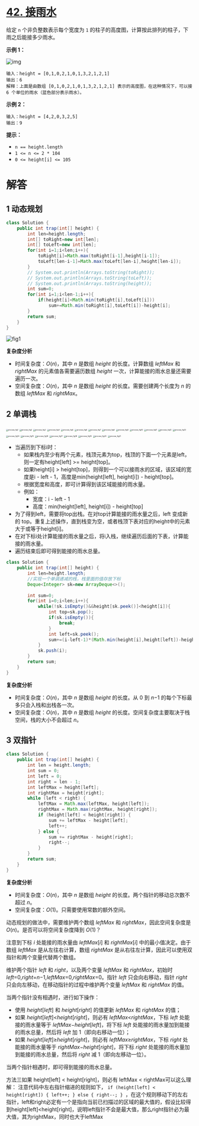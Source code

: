# [42. 接雨水](https://leetcode.cn/problems/trapping-rain-water/)

给定 `n` 个非负整数表示每个宽度为 `1` 的柱子的高度图，计算按此排列的柱子，下雨之后能接多少雨水。

 

**示例 1：**

![img](接雨水★.assets/rainwatertrap.png)

```
输入：height = [0,1,0,2,1,0,1,3,2,1,2,1]
输出：6
解释：上面是由数组 [0,1,0,2,1,0,1,3,2,1,2,1] 表示的高度图，在这种情况下，可以接 6 个单位的雨水（蓝色部分表示雨水）。 
```

**示例 2：**

```
输入：height = [4,2,0,3,2,5]
输出：9
```

 

**提示：**

- `n == height.length`
- `1 <= n <= 2 * 104`
- `0 <= height[i] <= 105`



# 解答

## 1 动态规划

```java
class Solution {
    public int trap(int[] height) {
        int len=height.length;
        int[] toRight=new int[len];
        int[] toLeft=new int[len];
        for(int i=1;i<len;i++){
            toRight[i]=Math.max(toRight[i-1],height[i-1]);
            toLeft[len-i-1]=Math.max(toLeft[len-i],height[len-i]);
        }
        // System.out.println(Arrays.toString(toRight));
        // System.out.println(Arrays.toString(toLeft));
        // System.out.println(Arrays.toString(height));
        int sum=0;
        for(int i=1;i<len-1;i++){
            if(height[i]<Math.min(toRight[i],toLeft[i]))
                sum+=Math.min(toRight[i],toLeft[i])-height[i];
        }
        return sum;
    }
}
```

![fig1](接雨水★.assets/1.png)

**复杂度分析**

- 时间复杂度：*O*(*n*)，其中 *n* 是数组 *height* 的长度。计算数组 *leftMax* 和 *rightMax* 的元素值各需要遍历数组 *height* 一次，计算能接的雨水总量还需要遍历一次。
- 空间复杂度：*O*(*n*)，其中 *n* 是数组 *height* 的长度。需要创建两个长度为 *n* 的数组 *leftMax* 和 *rightMax*。





## 2 单调栈

<img src="接雨水★.assets/f1.png" alt="process_fig1" style="zoom: 33%;" /> <img src="接雨水★.assets/f2.png" alt="process_fig2" style="zoom: 33%;" /> <img src="接雨水★.assets/f3.png" alt="process_fig3" style="zoom: 33%;" /> <img src="接雨水★.assets/f4.png" alt="process_fig4" style="zoom: 33%;" /> <img src="接雨水★.assets/f5.png" alt="process_fig5" style="zoom: 33%;" /> <img src="接雨水★.assets/f6.png" alt="process_fig6" style="zoom: 33%;" /> <img src="接雨水★.assets/f7.png" alt="process_fig7" style="zoom: 33%;" /> <img src="接雨水★.assets/f8.png" alt="process_fig8" style="zoom: 33%;" /> <img src="接雨水★.assets/f9.png" alt="process_fig9" style="zoom: 33%;" /> <img src="接雨水★.assets/f10.png" alt="process_fig10" style="zoom: 33%;" /> <img src="接雨水★.assets/f11.png" alt="process_fig11" style="zoom: 33%;" /> <img src="接雨水★.assets/f12.png" alt="process_fig12" style="zoom: 33%;" /> <img src="接雨水★.assets/f13.png" alt="process_fig13" style="zoom: 33%;" /> <img src="接雨水★.assets/f14.png" alt="process_fig14" style="zoom: 33%;" /> <img src="接雨水★.assets/f15.png" alt="process_fig15" style="zoom: 33%;" /> <img src="接雨水★.assets/f16.png" alt="process_fig16" style="zoom: 33%;" /> <img src="接雨水★.assets/f17.png" alt="process_fig17" style="zoom: 33%;" /> <img src="接雨水★.assets/f18.png" alt="process_fig18" style="zoom: 33%;" /> <img src="接雨水★.assets/f19.png" alt="process_fig19" style="zoom: 33%;" /> <img src="接雨水★.assets/f20.png" alt="process_fig20" style="zoom: 33%;" /> <img src="接雨水★.assets/f21.png" alt="process_fig21" style="zoom: 33%;" />

- 当遍历到下标i时：
  - 如果栈内至少有两个元素，栈顶元素为top，栈顶的下面一个元素是left，则一定有height[left] >= height[top]。
  - 如果height[i] > height[top]，则得到一个可以接雨水的区域，该区域的宽度是i - left - 1，高度是min(height[left], height[i]) - height[top]。
  - 根据宽度和高度，即可计算得到该区域能接的雨水量。
  - 例如：
    - 宽度：i - left - 1
    - 高度：min(height[left], height[i]) - height[top]
- 为了得到left，需要将top出栈。在对top计算能接的雨水量之后，left 变成新的 top。重复上述操作，直到栈变为空，或者栈顶下表对应的height中的元素大于或等于height[i]。
- 在对下标i处计算能接的雨水量之后，将i入栈，继续遍历后面的下表，计算能接的雨水量。
- 遍历结束后即可得到能接的雨水总量。

```java
class Solution {
    public int trap(int[] height) {
        int len=height.length;
        //实现一个单调递减的栈，栈里面的值存放下标
        Deque<Integer> sk=new ArrayDeque<>();
        
        int sum=0;
        for(int i=0;i<len;i++){
            while(!sk.isEmpty()&&height[sk.peek()]<height[i]){
                int top=sk.pop();
                if(sk.isEmpty()){
                    break;
                }
                int left=sk.peek();
                sum+=(i-left-1)*(Math.min(height[i],height[left])-height[top]);
            }
            sk.push(i);
        }
        return sum;
    }
}
```

**复杂度分析**

- 时间复杂度：*O*(*n*)，其中 *n* 是数组 *height* 的长度。从 0 到 *n*−1 的每个下标最多只会入栈和出栈各一次。
- 空间复杂度：*O*(*n*)，其中 *n* 是数组 *height* 的长度。空间复杂度主要取决于栈空间，栈的大小不会超过 *n*。





## 3 双指针

```java
class Solution {
    public int trap(int[] height) {
        int len = height.length;
        int sum = 0;
        int left = 0;
        int right = len - 1;
        int leftMax = height[left];
        int rightMax = height[right];
        while (left < right) {
            leftMax = Math.max(leftMax, height[left]);
            rightMax = Math.max(rightMax, height[right]);
            if (height[left] < height[right]) {
                sum += leftMax - height[left];
                left++;
            } else {
                sum += rightMax - height[right];
                right--;
            }
        }
        return sum;
    }
}
```

**复杂度分析**

- 时间复杂度：*O*(*n*)，其中 *n* 是数组 *height* 的长度。两个指针的移动总次数不超过 *n*。
- 空间复杂度：*O*(1)。只需要使用常数的额外空间。



动态规划的做法中，需要维护两个数组 *leftMax* 和 *rightMax*，因此空间复杂度是 *O*(*n*)。是否可以将空间复杂度降到 *O*(1)？

注意到下标 *i* 处能接的雨水量由 *leftMax*[*i*] 和 *rightMax*[*i*] 中的最小值决定。由于数组 *leftMax* 是从左往右计算，数组 *rightMax* 是从右往左计算，因此可以使用双指针和两个变量代替两个数组。

维护两个指针 *left* 和 *right*，以及两个变量 *leftMax* 和 *rightMax*，初始时 *left*=0,*right*=*n*−1,*leftMax*=0,*rightMax*=0。指针 *left* 只会向右移动，指针 *right* 只会向左移动，在移动指针的过程中维护两个变量 *leftMax* 和 *rightMax* 的值。

当两个指针没有相遇时，进行如下操作：

- 使用 *height*[*left*] 和 *height*[*right*] 的值更新 *leftMax* 和 *rightMax* 的值；
- 如果 *height*[*left*]<*height*[*right*]，则必有 *leftMax*<*rightMax*，下标 *left* 处能接的雨水量等于 *leftMax*−*height*[*left*]，将下标 *left* 处能接的雨水量加到能接的雨水总量，然后将 *left* 加 1（即向右移动一位）；
- 如果 *height*[*left*]≥*height*[*right*]，则必有 *leftMax*≥*rightMax*，下标 *right* 处能接的雨水量等于 *rightMax*−*height*[*right*]，将下标 *right* 处能接的雨水量加到能接的雨水总量，然后将 *right* 减 1（即向左移动一位）。

当两个指针相遇时，即可得到能接的雨水总量。



方法三如果 height[left] < height[right]，则必有 leftMax < rightMax可以这么理解： 注意代码中左右指针缩进的规则如下， `if (height[left] < height[right]) { left++; } else { right--; } `，在这个规则移动下的左右指针，left和right必定有一个是指向当前已扫描过的区域的最大值的，假设比较得到height[left]<height[right]，说明left指针不会是最大值，那么right指针必为最大值，其为rightMax，同时也大于leftMax
